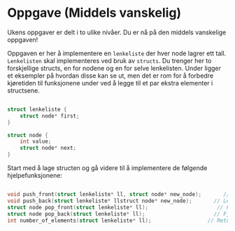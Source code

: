 # Oppgave (Middels vanskelig)

Ukens oppgaver er delt i to ulike nivåer. Du er nå på den middels vanskelige oppgaven!

Oppgaven er her å implementere en `lenkeliste` der hver node lagrer ett tall. `Lenkelisten` skal implementeres ved bruk av `structs`. Du trenger her to forskjellige structs, en for nodene og en for selve lenkelisten. Under ligger et eksempler på hvordan disse kan se ut, men det er rom for å forbedre kjøretiden til funksjonene under ved å legge til et par ekstra elementer i structsene.

```cpp

struct lenkeliste {
    struct node* first;
}

struct node {
    int value;
    struct node* next;
}

```

Start med å lage structen og gå videre til å implementere de følgende hjelpefunksjonene:

```cpp

void push_front(struct lenkeliste* ll, struct node* new_node);       // Legger til et element forrerste i lista
void push_back(struct lenkeliste* llstruct node* new_node);       // Legger til et element bakerst i lista
struct node pop_front(struct lenkeliste* ll);                      // Fjerner og returnerer det første elementet i lista
struct node pop_back(struct lenkeliste* ll);                      // Fjerner og returnerer det siste elementet i lista
int number_of_elements(struct lenkeliste* ll);                  // Returnerer antallet elementer i lenkelista

```
